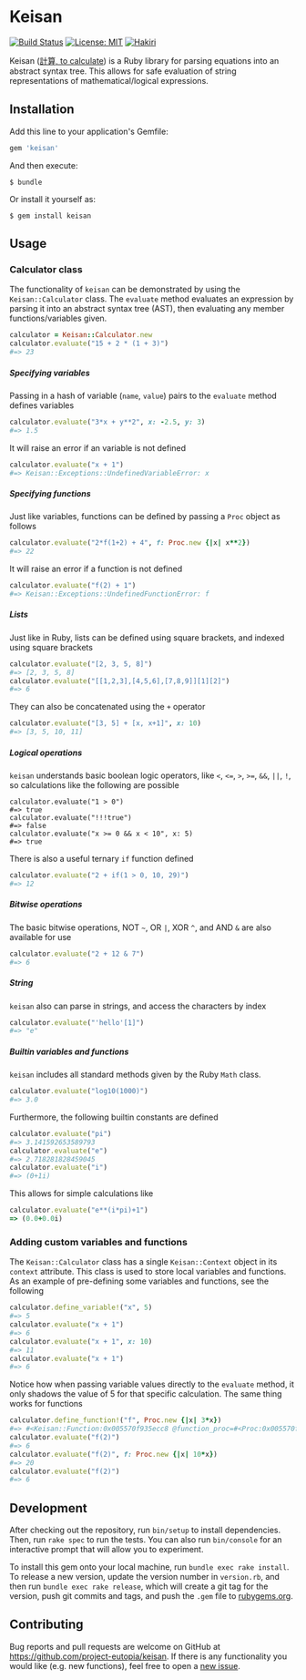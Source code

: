 # Keisan

[![Build Status](https://travis-ci.org/project-eutopia/keisan.png?branch=master)](https://travis-ci.org/project-eutopia/keisan)
[![License: MIT](https://img.shields.io/badge/License-MIT-yellow.svg)](https://opensource.org/licenses/MIT)
[![Hakiri](https://hakiri.io/github/project-eutopia/keisan/master.svg)](https://hakiri.io/github/project-eutopia/keisan)

Keisan ([計算, to calculate](https://en.wiktionary.org/wiki/%E8%A8%88%E7%AE%97#Japanese)) is a Ruby library for parsing equations into an abstract syntax tree.  This allows for safe evaluation of string representations of mathematical/logical expressions.

## Installation

Add this line to your application's Gemfile:

```ruby
gem 'keisan'
```

And then execute:

    $ bundle

Or install it yourself as:

    $ gem install keisan

## Usage

### Calculator class

The functionality of `keisan` can be demonstrated by using the `Keisan::Calculator` class.  The `evaluate` method evaluates an expression by parsing it into an abstract syntax tree (AST), then evaluating any member functions/variables given.

```ruby
calculator = Keisan::Calculator.new
calculator.evaluate("15 + 2 * (1 + 3)")
#=> 23
```

##### Specifying variables

Passing in a hash of variable (`name`, `value`) pairs to the `evaluate` method defines variables

```ruby
calculator.evaluate("3*x + y**2", x: -2.5, y: 3)
#=> 1.5
```

It will raise an error if an variable is not defined

```ruby
calculator.evaluate("x + 1")
#=> Keisan::Exceptions::UndefinedVariableError: x
```

##### Specifying functions

Just like variables, functions can be defined by passing a `Proc` object as follows

```ruby
calculator.evaluate("2*f(1+2) + 4", f: Proc.new {|x| x**2})
#=> 22
```

It will raise an error if a function is not defined

```ruby
calculator.evaluate("f(2) + 1")
#=> Keisan::Exceptions::UndefinedFunctionError: f
```

##### Lists

Just like in Ruby, lists can be defined using square brackets, and indexed using square brackets

```ruby
calculator.evaluate("[2, 3, 5, 8]")
#=> [2, 3, 5, 8]
calculator.evaluate("[[1,2,3],[4,5,6],[7,8,9]][1][2]")
#=> 6
```

They can also be concatenated using the `+` operator

```ruby
calculator.evaluate("[3, 5] + [x, x+1]", x: 10)
#=> [3, 5, 10, 11]
```

##### Logical operations

`keisan` understands basic boolean logic operators, like `<`, `<=`, `>`, `>=`, `&&`, `||`, `!`, so calculations like the following are possible

```
calculator.evaluate("1 > 0")
#=> true
calculator.evaluate("!!!true")
#=> false
calculator.evaluate("x >= 0 && x < 10", x: 5)
#=> true
```

There is also a useful ternary `if` function defined

```ruby
calculator.evaluate("2 + if(1 > 0, 10, 29)")
#=> 12
```

##### Bitwise operations

The basic bitwise operations, NOT `~`, OR `|`, XOR `^`, and AND `&` are also available for use

```ruby
calculator.evaluate("2 + 12 & 7")
#=> 6
```

##### String

`keisan` also can parse in strings, and access the characters by index

```ruby
calculator.evaluate("'hello'[1]")
#=> "e"
```

##### Builtin variables and functions

`keisan` includes all standard methods given by the Ruby `Math` class.

```ruby
calculator.evaluate("log10(1000)")
#=> 3.0
```

Furthermore, the following builtin constants are defined

```ruby
calculator.evaluate("pi")
#=> 3.141592653589793
calculator.evaluate("e")
#=> 2.718281828459045
calculator.evaluate("i")
#=> (0+1i)
```

This allows for simple calculations like

```ruby
calculator.evaluate("e**(i*pi)+1")
=> (0.0+0.0i)
```

### Adding custom variables and functions

The `Keisan::Calculator` class has a single `Keisan::Context` object in its `context` attribute.  This class is used to store local variables and functions.  As an example of pre-defining some variables and functions, see the following

```ruby
calculator.define_variable!("x", 5)
#=> 5
calculator.evaluate("x + 1")
#=> 6
calculator.evaluate("x + 1", x: 10)
#=> 11
calculator.evaluate("x + 1")
#=> 6
```

Notice how when passing variable values directly to the `evaluate` method, it only shadows the value of 5 for that specific calculation.  The same thing works for functions

```ruby
calculator.define_function!("f", Proc.new {|x| 3*x})
#=> #<Keisan::Function:0x005570f935ecc8 @function_proc=#<Proc:0x005570f935ecf0@(pry):6>, @name="f">
calculator.evaluate("f(2)")
#=> 6
calculator.evaluate("f(2)", f: Proc.new {|x| 10*x})
#=> 20
calculator.evaluate("f(2)")
#=> 6
```

## Development

After checking out the repository, run `bin/setup` to install dependencies. Then, run `rake spec` to run the tests.  You can also run `bin/console` for an interactive prompt that will allow you to experiment.

To install this gem onto your local machine, run `bundle exec rake install`.  To release a new version, update the version number in `version.rb`, and then run `bundle exec rake release`, which will create a git tag for the version, push git commits and tags, and push the `.gem` file to [rubygems.org](https://rubygems.org).

## Contributing

Bug reports and pull requests are welcome on GitHub at https://github.com/project-eutopia/keisan.  If there is any functionality you would like (e.g. new functions), feel free to open a [new issue](https://github.com/project-eutopia/keisan/issues/new).
